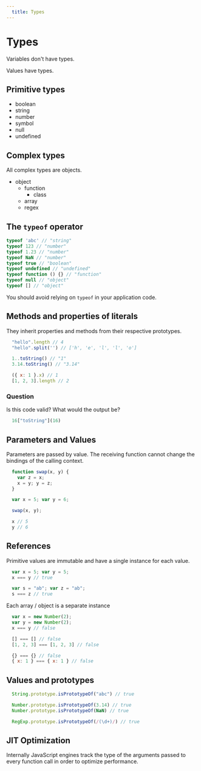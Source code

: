 ```yaml
---
  title: Types
---
```

# Types

Variables don't have types.

Values have types.

## Primitive types

- boolean
- string
- number
- symbol
- null
- undefined

## Complex types

All complex types are objects.

- object
  - function
    - class
  - array
  - regex

## The `typeof` operator

```javascript
typeof 'abc' // "string"
typeof 123 // "number"
typeof 1.23 // "number"
typeof NaN // "number"
typeof true // "boolean"
typeof undefined // "undefined"
typeof function () {} // "function"
typeof null // "object"
typeof [] // "object"
```

You should avoid relying on `typeof`
in your application code.

## Methods and properties of literals

They inherit properties and methods
from their respective prototypes.

```javascript
  "hello".length // 4
  "hello".split('') // ['h', 'e', 'l', 'l', 'o']

  1..toString() // "1"
  3.14.toString() // "3.14"

  ({ x: 1 }.x) // 1
  [1, 2, 3].length // 2
```

### Question

Is this code valid?
What would the output be?

```javascript
  16["toString"](16)
```

## Parameters and Values

Parameters are passed by value.
The receiving function cannot change
the bindings of the calling context.

```javascript
  function swap(x, y) {
    var z = x;
    x = y; y = z;
  }

  var x = 5; var y = 6;

  swap(x, y);

  x // 5
  y // 6
```

## References

Primitive values are immutable and have a single instance for each value.

```javascript
  var x = 5; var y = 5;
  x === y // true

  var s = "ab"; var z = "ab";
  s === z // true
```

Each array / object is a separate instance

```javascript
  var x = new Number(2);
  var y = new Number(2);
  x === y // false

  [] === [] // false
  [1, 2, 3] === [1, 2, 3] // false

  {} === {} // false
  { x: 1 } === { x: 1 } // false
```

## Values and prototypes

```javascript
  String.prototype.isPrototypeOf("abc") // true

  Number.prototype.isPrototypeOf(3.14) // true
  Number.prototype.isPrototypeOf(NaN) // true

  RegExp.prototype.isPrototypeOf(/(\d+)/) // true
```

## JIT Optimization

Internally JavaScript engines track the type of the arguments
passed to every function call in order to optimize performance.
